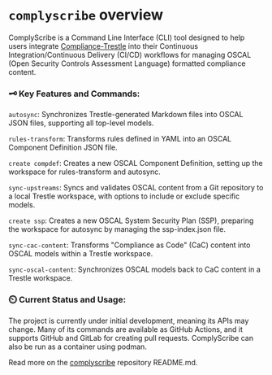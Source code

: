 # `complyscribe` overview

ComplyScribe is a Command Line Interface (CLI) tool designed to help users integrate [Compliance-Trestle](https://github.com/oscal-compass/compliance-trestle) into their Continuous Integration/Continuous Delivery (CI/CD) workflows for managing OSCAL (Open Security Controls Assessment Language) formatted compliance content.

### 🗝️ Key Features and Commands:

`autosync`: Synchronizes Trestle-generated Markdown files into OSCAL JSON files, supporting all top-level models.

`rules-transform`: Transforms rules defined in YAML into an OSCAL Component Definition JSON file.

`create compdef`: Creates a new OSCAL Component Definition, setting up the workspace for rules-transform and autosync.

`sync-upstreams`: Syncs and validates OSCAL content from a Git repository to a local Trestle workspace, with options to include or exclude specific models.

`create ssp`: Creates a new OSCAL System Security Plan (SSP), preparing the workspace for autosync by managing the ssp-index.json file.

`sync-cac-content`: Transforms "Compliance as Code" (CaC) content into OSCAL models within a Trestle workspace.

`sync-oscal-content`: Synchronizes OSCAL models back to CaC content in a Trestle workspace.

### ⏲️ Current Status and Usage:

The project is currently under initial development, meaning its APIs may change. Many of its commands are available as GitHub Actions, and it supports GitHub and GitLab for creating pull requests. ComplyScribe can also be run as a container using podman.

Read more on the [complyscribe](https://github.com/complytime/complyscribe) repository README.md. 
